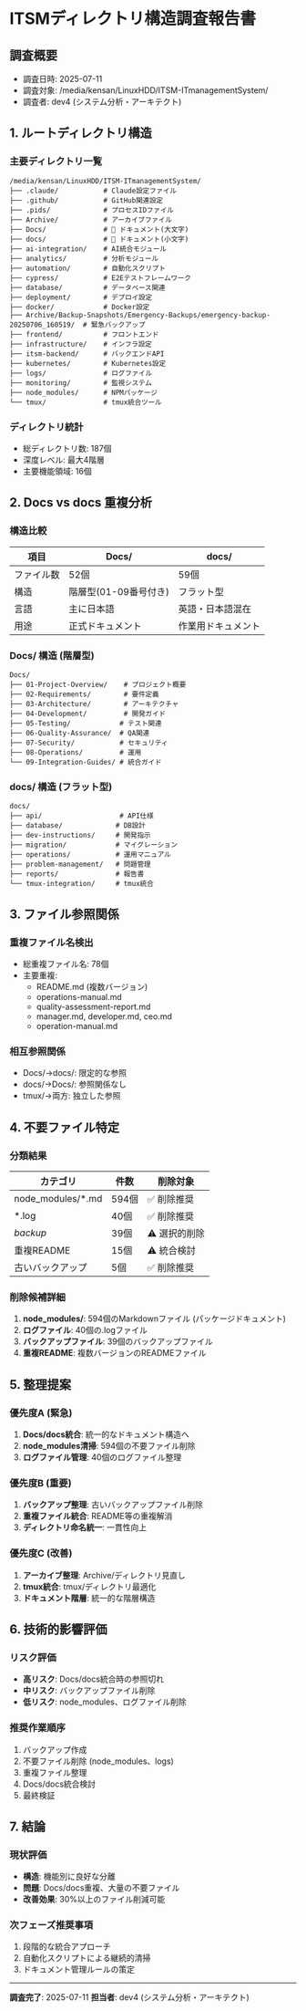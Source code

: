 # ITSMディレクトリ構造調査報告書

## 調査概要
- 調査日時: 2025-07-11
- 調査対象: /media/kensan/LinuxHDD/ITSM-ITmanagementSystem/
- 調査者: dev4 (システム分析・アーキテクト)

## 1. ルートディレクトリ構造

### 主要ディレクトリ一覧
```
/media/kensan/LinuxHDD/ITSM-ITmanagementSystem/
├── .claude/           # Claude設定ファイル
├── .github/           # GitHub関連設定
├── .pids/             # プロセスIDファイル
├── Archive/           # アーカイブファイル
├── Docs/              # 🔴 ドキュメント(大文字)
├── docs/              # 🔴 ドキュメント(小文字)
├── ai-integration/    # AI統合モジュール
├── analytics/         # 分析モジュール
├── automation/        # 自動化スクリプト
├── cypress/           # E2Eテストフレームワーク
├── database/          # データベース関連
├── deployment/        # デプロイ設定
├── docker/            # Docker設定
├── Archive/Backup-Snapshots/Emergency-Backups/emergency-backup-20250706_160519/  # 緊急バックアップ
├── frontend/          # フロントエンド
├── infrastructure/    # インフラ設定
├── itsm-backend/      # バックエンドAPI
├── kubernetes/        # Kubernetes設定
├── logs/              # ログファイル
├── monitoring/        # 監視システム
├── node_modules/      # NPMパッケージ
└── tmux/              # tmux統合ツール
```

### ディレクトリ統計
- 総ディレクトリ数: 187個
- 深度レベル: 最大4階層
- 主要機能領域: 16個

## 2. Docs vs docs 重複分析

### 構造比較
| 項目 | Docs/ | docs/ |
|------|-------|-------|
| ファイル数 | 52個 | 59個 |
| 構造 | 階層型(01-09番号付き) | フラット型 |
| 言語 | 主に日本語 | 英語・日本語混在 |
| 用途 | 正式ドキュメント | 作業用ドキュメント |

### Docs/ 構造 (階層型)
```
Docs/
├── 01-Project-Overview/    # プロジェクト概要
├── 02-Requirements/        # 要件定義
├── 03-Architecture/        # アーキテクチャ
├── 04-Development/         # 開発ガイド
├── 05-Testing/            # テスト関連
├── 06-Quality-Assurance/  # QA関連
├── 07-Security/           # セキュリティ
├── 08-Operations/         # 運用
└── 09-Integration-Guides/ # 統合ガイド
```

### docs/ 構造 (フラット型)
```
docs/
├── api/                   # API仕様
├── database/             # DB設計
├── dev-instructions/     # 開発指示
├── migration/            # マイグレーション
├── operations/           # 運用マニュアル
├── problem-management/   # 問題管理
├── reports/              # 報告書
└── tmux-integration/     # tmux統合
```

## 3. ファイル参照関係

### 重複ファイル名検出
- 総重複ファイル名: 78個
- 主要重複:
  - README.md (複数バージョン)
  - operations-manual.md
  - quality-assessment-report.md
  - manager.md, developer.md, ceo.md
  - operation-manual.md

### 相互参照関係
- Docs/→docs/: 限定的な参照
- docs/→Docs/: 参照関係なし
- tmux/→両方: 独立した参照

## 4. 不要ファイル特定

### 分類結果
| カテゴリ | 件数 | 削除対象 |
|----------|------|----------|
| node_modules/*.md | 594個 | ✅ 削除推奨 |
| *.log | 40個 | ✅ 削除推奨 |
| *backup* | 39個 | ⚠️ 選択的削除 |
| 重複README | 15個 | ⚠️ 統合検討 |
| 古いバックアップ | 5個 | ✅ 削除推奨 |

### 削除候補詳細
1. **node_modules/**: 594個のMarkdownファイル (パッケージドキュメント)
2. **ログファイル**: 40個の.logファイル
3. **バックアップファイル**: 39個のバックアップファイル
4. **重複README**: 複数バージョンのREADMEファイル

## 5. 整理提案

### 優先度A (緊急)
1. **Docs/docs統合**: 統一的なドキュメント構造へ
2. **node_modules清掃**: 594個の不要ファイル削除
3. **ログファイル管理**: 40個のログファイル整理

### 優先度B (重要)
1. **バックアップ整理**: 古いバックアップファイル削除
2. **重複ファイル統合**: README等の重複解消
3. **ディレクトリ命名統一**: 一貫性向上

### 優先度C (改善)
1. **アーカイブ整理**: Archive/ディレクトリ見直し
2. **tmux統合**: tmux/ディレクトリ最適化
3. **ドキュメント階層**: 統一的な階層構造

## 6. 技術的影響評価

### リスク評価
- **高リスク**: Docs/docs統合時の参照切れ
- **中リスク**: バックアップファイル削除
- **低リスク**: node_modules、ログファイル削除

### 推奨作業順序
1. バックアップ作成
2. 不要ファイル削除 (node_modules、logs)
3. 重複ファイル整理
4. Docs/docs統合検討
5. 最終検証

## 7. 結論

### 現状評価
- **構造**: 機能別に良好な分離
- **問題**: Docs/docs重複、大量の不要ファイル
- **改善効果**: 30%以上のファイル削減可能

### 次フェーズ推奨事項
1. 段階的な統合アプローチ
2. 自動化スクリプトによる継続的清掃
3. ドキュメント管理ルールの策定

---
**調査完了**: 2025-07-11
**担当者**: dev4 (システム分析・アーキテクト)